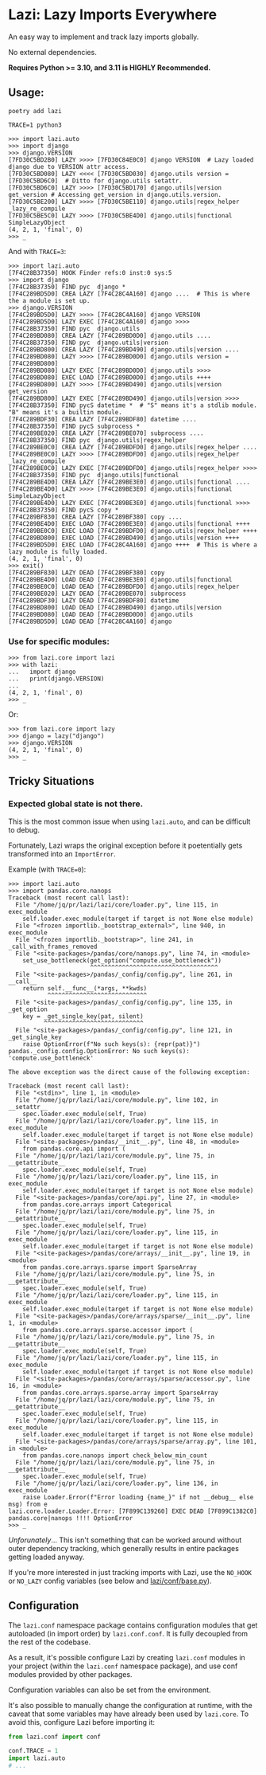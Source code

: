 # Lazi: Lazy Imports Everywhere

An easy way to implement and track lazy imports globally.

No external dependencies.

**Requires Python >= 3.10, and 3.11 is HIGHLY Recommended.**

## Usage:

```shell
poetry add lazi
```
```shell
TRACE=1 python3
```
```pycon
>>> import lazi.auto
>>> import django
>>> django.VERSION
[7FD30C5BD2B0] LAZY >>>> [7FD30C84E0C0] django VERSION  # Lazy loaded django due to VERSION attr access.
[7FD30C5BD080] LAZY <<<< [7FD30C5BD030] django.utils version = [7FD30C5BD6C0]  # Ditto for django.utils setattr.
[7FD30C5BD6C0] LAZY >>>> [7FD30C5BD170] django.utils|version get_version # Accessing get_version in django.utils.version.
[7FD30C5BE200] LAZY >>>> [7FD30C5BE110] django.utils|regex_helper _lazy_re_compile
[7FD30C5BE5C0] LAZY >>>> [7FD30C5BE4D0] django.utils|functional SimpleLazyObject
(4, 2, 1, 'final', 0)
>>> _
```

And with `TRACE=3`:

```pycon
>>> import lazi.auto
[7F4C28B37350] HOOK Finder refs:0 inst:0 sys:5 
>>> import django
[7F4C28B37350] FIND pyc  django *
[7F4C289BD5D0] CREA LAZY [7F4C28C4A160] django ....  # This is where the a module is set up.
>>> django.VERSION
[7F4C289BD5D0] LAZY >>>> [7F4C28C4A160] django VERSION
[7F4C289BD5D0] LAZY EXEC [7F4C28C4A160] django >>>> 
[7F4C28B37350] FIND pyc  django.utils 
[7F4C289BD080] CREA LAZY [7F4C289BD0D0] django.utils .... 
[7F4C28B37350] FIND pyc  django.utils|version 
[7F4C289BD800] CREA LAZY [7F4C289BD490] django.utils|version .... 
[7F4C289BD080] LAZY >>>> [7F4C289BD0D0] django.utils version = [7F4C289BD800]
[7F4C289BD080] LAZY EXEC [7F4C289BD0D0] django.utils >>>> 
[7F4C289BD080] EXEC LOAD [7F4C289BD0D0] django.utils ++++ 
[7F4C289BD800] LAZY >>>> [7F4C289BD490] django.utils|version get_version
[7F4C289BD800] LAZY EXEC [7F4C289BD490] django.utils|version >>>> 
[7F4C28B37350] FIND pycS datetime *  # "S" means it's a stdlib module. "B" means it's a builtin module.
[7F4C289BDF30] CREA LAZY [7F4C289BDF80] datetime .... 
[7F4C28B37350] FIND pycS subprocess *
[7F4C289BE020] CREA LAZY [7F4C289BE070] subprocess .... 
[7F4C28B37350] FIND pyc  django.utils|regex_helper 
[7F4C289BE0C0] CREA LAZY [7F4C289BDFD0] django.utils|regex_helper .... 
[7F4C289BE0C0] LAZY >>>> [7F4C289BDFD0] django.utils|regex_helper _lazy_re_compile
[7F4C289BE0C0] LAZY EXEC [7F4C289BDFD0] django.utils|regex_helper >>>> 
[7F4C28B37350] FIND pyc  django.utils|functional 
[7F4C289BE4D0] CREA LAZY [7F4C289BE3E0] django.utils|functional .... 
[7F4C289BE4D0] LAZY >>>> [7F4C289BE3E0] django.utils|functional SimpleLazyObject
[7F4C289BE4D0] LAZY EXEC [7F4C289BE3E0] django.utils|functional >>>> 
[7F4C28B37350] FIND pycS copy *
[7F4C289BF830] CREA LAZY [7F4C289BF380] copy .... 
[7F4C289BE4D0] EXEC LOAD [7F4C289BE3E0] django.utils|functional ++++ 
[7F4C289BE0C0] EXEC LOAD [7F4C289BDFD0] django.utils|regex_helper ++++ 
[7F4C289BD800] EXEC LOAD [7F4C289BD490] django.utils|version ++++ 
[7F4C289BD5D0] EXEC LOAD [7F4C28C4A160] django ++++  # This is where a lazy module is fully loaded. 
(4, 2, 1, 'final', 0)
>>> exit()
[7F4C289BF830] LAZY DEAD [7F4C289BF380] copy
[7F4C289BE4D0] LOAD DEAD [7F4C289BE3E0] django.utils|functional
[7F4C289BE0C0] LOAD DEAD [7F4C289BDFD0] django.utils|regex_helper
[7F4C289BE020] LAZY DEAD [7F4C289BE070] subprocess
[7F4C289BDF30] LAZY DEAD [7F4C289BDF80] datetime
[7F4C289BD800] LOAD DEAD [7F4C289BD490] django.utils|version
[7F4C289BD080] LOAD DEAD [7F4C289BD0D0] django.utils
[7F4C289BD5D0] LOAD DEAD [7F4C28C4A160] django
```

### Use for specific modules:

```pycon
>>> from lazi.core import lazi
>>> with lazi:
...   import django
...   print(django.VERSION)
... 
(4, 2, 1, 'final', 0)
>>> _
```

Or:

```pycon
>>> from lazi.core import lazy
>>> django = lazy("django")
>>> django.VERSION
(4, 2, 1, 'final', 0)
>>> _
```

## Tricky Situations

### Expected global state is not there.

This is the most common issue when using `lazi.auto`, and can be difficult to debug.

Fortunately, Lazi wraps the original exception before it poetentially gets transformed into an `ImportError`.

Example (with `TRACE=0`):
```pycon
>>> import lazi.auto
>>> import pandas.core.nanops
Traceback (most recent call last):
  File "/home/jq/pr/lazi/lazi/core/loader.py", line 115, in exec_module
    self.loader.exec_module(target if target is not None else module)
  File "<frozen importlib._bootstrap_external>", line 940, in exec_module
  File "<frozen importlib._bootstrap>", line 241, in _call_with_frames_removed
  File "<site-packages>/pandas/core/nanops.py", line 74, in <module>
    set_use_bottleneck(get_option("compute.use_bottleneck"))
                       ^^^^^^^^^^^^^^^^^^^^^^^^^^^^^^^^^^^^
  File "<site-packages>/pandas/_config/config.py", line 261, in __call__
    return self.__func__(*args, **kwds)
           ^^^^^^^^^^^^^^^^^^^^^^^^^^^^
  File "<site-packages>/pandas/_config/config.py", line 135, in _get_option
    key = _get_single_key(pat, silent)
          ^^^^^^^^^^^^^^^^^^^^^^^^^^^^
  File "<site-packages>/pandas/_config/config.py", line 121, in _get_single_key
    raise OptionError(f"No such keys(s): {repr(pat)}")
pandas._config.config.OptionError: No such keys(s): 'compute.use_bottleneck'

The above exception was the direct cause of the following exception:

Traceback (most recent call last):
  File "<stdin>", line 1, in <module>
  File "/home/jq/pr/lazi/lazi/core/module.py", line 102, in __setattr__
    spec.loader.exec_module(self, True)
  File "/home/jq/pr/lazi/lazi/core/loader.py", line 115, in exec_module
    self.loader.exec_module(target if target is not None else module)
  File "<site-packages>/pandas/__init__.py", line 48, in <module>
    from pandas.core.api import (
  File "/home/jq/pr/lazi/lazi/core/module.py", line 75, in __getattribute__
    spec.loader.exec_module(self, True)
  File "/home/jq/pr/lazi/lazi/core/loader.py", line 115, in exec_module
    self.loader.exec_module(target if target is not None else module)
  File "<site-packages>/pandas/core/api.py", line 27, in <module>
    from pandas.core.arrays import Categorical
  File "/home/jq/pr/lazi/lazi/core/module.py", line 75, in __getattribute__
    spec.loader.exec_module(self, True)
  File "/home/jq/pr/lazi/lazi/core/loader.py", line 115, in exec_module
    self.loader.exec_module(target if target is not None else module)
  File "<site-packages>/pandas/core/arrays/__init__.py", line 19, in <module>
    from pandas.core.arrays.sparse import SparseArray
  File "/home/jq/pr/lazi/lazi/core/module.py", line 75, in __getattribute__
    spec.loader.exec_module(self, True)
  File "/home/jq/pr/lazi/lazi/core/loader.py", line 115, in exec_module
    self.loader.exec_module(target if target is not None else module)
  File "<site-packages>/pandas/core/arrays/sparse/__init__.py", line 1, in <module>
    from pandas.core.arrays.sparse.accessor import (
  File "/home/jq/pr/lazi/lazi/core/module.py", line 75, in __getattribute__
    spec.loader.exec_module(self, True)
  File "/home/jq/pr/lazi/lazi/core/loader.py", line 115, in exec_module
    self.loader.exec_module(target if target is not None else module)
  File "<site-packages>/pandas/core/arrays/sparse/accessor.py", line 16, in <module>
    from pandas.core.arrays.sparse.array import SparseArray
  File "/home/jq/pr/lazi/lazi/core/module.py", line 75, in __getattribute__
    spec.loader.exec_module(self, True)
  File "/home/jq/pr/lazi/lazi/core/loader.py", line 115, in exec_module
    self.loader.exec_module(target if target is not None else module)
  File "<site-packages>/pandas/core/arrays/sparse/array.py", line 101, in <module>
    from pandas.core.nanops import check_below_min_count
  File "/home/jq/pr/lazi/lazi/core/module.py", line 75, in __getattribute__
    spec.loader.exec_module(self, True)
  File "/home/jq/pr/lazi/lazi/core/loader.py", line 136, in exec_module
    raise Loader.Error(f"Error loading {name_}" if not __debug__ else msg) from e
lazi.core.loader.Loader.Error: [7F899C139260] EXEC DEAD [7F899C1382C0] pandas.core|nanops !!!! OptionError
>>> _
```

_Unforunately_... This isn't something that can be worked around without outer dependency tracking, which
generally results in entire packages getting loaded anyway.

If you're more interested in just tracking imports with Lazi, use the `NO_HOOK`
or `NO_LAZY` config variables (see below and [lazi/conf/base.py](lazi/conf/base.py)).

## Configuration

The `lazi.conf` namespace package contains configuration modules
that get autoloaded (in import order) by `lazi.conf.conf`.
It is fully decoupled from the rest of the codebase.

As a result, it's possible configure Lazi by creating `lazi.conf`
modules in your project (within the `lazi.conf` namespace package),
and use conf modules provided by other packages.

Configuration variables can also be set from the environment.

It's also possible to manually change the configuration at runtime,
with the caveat that some variables may have already been used by
`lazi.core`. To avoid this, configure Lazi before importing it:

```python
from lazi.conf import conf

conf.TRACE = 1
import lazi.auto
# ...
```
